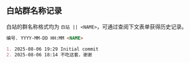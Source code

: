 ## 白站群名称记录

白站的群名称格式均为 `白站 || <NAME>`，可通过查阅下文表单获得历史记录。

```markdown
编号. YYYY-MM-DD HH:MM <NAME>

1. 2025-08-06 19:29 Initial commit
2. 2025-08-06 18:14 不吃这套，谢谢
```

